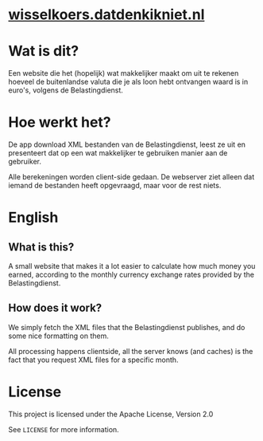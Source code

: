 # [wisselkoers.datdenkikniet.nl](https://wisselkoers.datdenkikniet.nl)

# Wat is dit?

Een website die het (hopelijk) wat makkelijker maakt om uit te rekenen hoeveel de buitenlandse valuta die je als loon hebt ontvangen waard is in euro's, volgens de Belastingdienst.

# Hoe werkt het?

De app download XML bestanden van de Belastingdienst, leest ze uit en presenteert dat op een wat makkelijker te gebruiken manier aan de gebruiker. 

Alle berekeningen worden client-side gedaan. De webserver ziet alleen dat iemand de bestanden heeft opgevraagd, maar voor de rest niets.

# English

## What is this?

A small website that makes it a lot easier to calculate how much money you earned, according to the monthly currency exchange rates provided by the Belastingdienst.


## How does it work?

We simply fetch the XML files that the Belastingdienst publishes, and do some nice formatting on them.

All processing happens clientside, all the server knows (and caches) is the fact that you request XML files for a specific month.

# License

This project is licensed under the Apache License, Version 2.0

See `LICENSE` for more information.